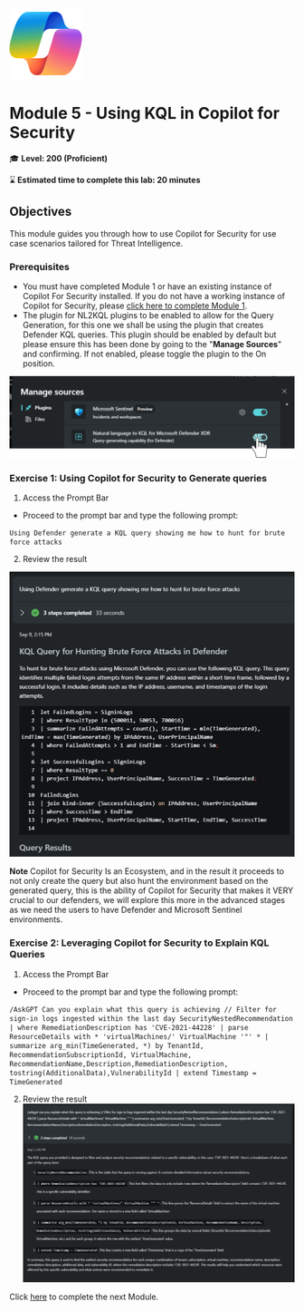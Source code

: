 ![Security CoPilot Logo](https://github.com/Azure/Copilot-For-Security/blob/main/Images/ic_fluent_copilot_64_64%402x.png)
# Module 5 - Using KQL in Copilot for Security

🎓 **Level: 200 (Proficient)**

⌛ **Estimated time to complete this lab: 20 minutes**

## Objectives
This module guides you through how to use Copilot for Security for use case scenarios tailored for Threat Intelligence.

### Prerequisites
- You must have completed Module 1 or have an existing instance of Copilot For Security installed. If you do not have a working instance of Copilot for Security, please [click here to complete Module 1](..Modules/Module-1-Setting-up-the-the-environment.md#module-1---setting-up-the-environment).
- The plugin for NL2KQL plugins to be enabled to allow for the Query Generation, for this one we shall be using the plugin that creates Defender KQL queries. This plugin should be enabled by default but please ensure this has been done by going to the "**Manage Sources**" and confirming. If not enabled, please toggle the plugin to the On position.
  
[![NL2KQL](../Images/NL2kqlpluginenabled.png)](../Images/NL2kqlpluginenabled.png)

### Exercise 1: Using Copilot for Security to Generate queries 
1. Access the Prompt Bar
- Proceed to the prompt bar and type the following prompt:

```
Using Defender generate a KQL query showing me how to hunt for brute force attacks
```
2. Review the result 

[![NLKQLtwotwo](../Images/NL2kqlpluginenabled2.png)](../Images/NL2kqlpluginenabled2.png)


**Note**
Copilot for Security Is an Ecosystem, and in the result it proceeds to not only create the query but also hunt the environment based on the generated query, this is the ability of Copilot for Security that makes it VERY crucial to our defenders, we will explore this more in the advanced stages as we need the users to have Defender and Microsoft Sentinel environments.

### Exercise 2: Leveraging Copilot for Security to Explain KQL Queries

1. Access the Prompt Bar
- Proceed to the prompt bar and type the following prompt:

```
/AskGPT Can you explain what this query is achieving // Filter for sign-in logs ingested within the last day SecurityNestedRecommendation | where RemediationDescription has 'CVE-2021-44228' | parse ResourceDetails with * 'virtualMachines/' VirtualMachine '"' * | summarize arg_min(TimeGenerated, *) by TenantId, RecommendationSubscriptionId, VirtualMachine, RecommendationName,Description,RemediationDescription, tostring(AdditionalData),VulnerabilityId | extend Timestamp = TimeGenerated
```
2. Review the result 
[![nl2KQLexplain](../Images/nl2KQLexplain.png)](../Images/nl2KQLexplain.png)

Click [here](Module-6-Knowledge-base-in-Copilot-for-Security.md) to complete the next Module.
